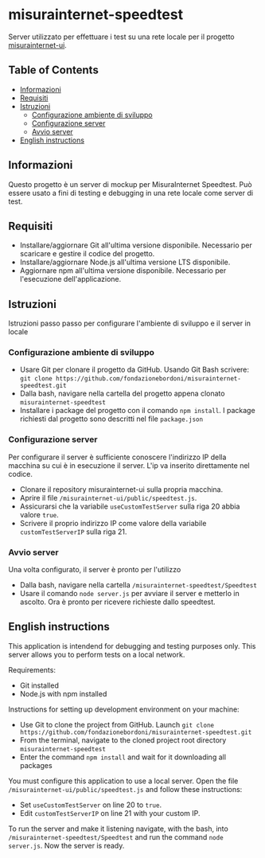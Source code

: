 # misurainternet-speedtest

Server utilizzato per effettuare i test su una rete locale per il progetto [misurainternet-ui](https://github.com/fondazionebordoni/misurainternet-ui).

## Table of Contents

- [Informazioni](#Informazioni)
- [Requisiti](#Requisiti)
- [Istruzioni](#Istruzioni)
    - [Configurazione ambiente di sviluppo](#Configurazione-ambiente-di-sviluppo)
    - [Configurazione server](#Configurazione-server)
    - [Avvio server](#Avvio-server)
- [English instructions](#English-instructions)

## Informazioni

Questo progetto è un server di mockup per MisuraInternet Speedtest.
Può essere usato a fini di testing e debugging in una rete locale come server di test.

## Requisiti

* Installare/aggiornare Git all'ultima versione disponibile. Necessario per scaricare e         gestire il codice del progetto.
* Installare/aggiornare Node.js all'ultima versione LTS disponibile.
* Aggiornare npm all'ultima versione disponibile. Necessario per l'esecuzione                   dell'applicazione.

## Istruzioni

Istruzioni passo passo per configurare l'ambiente di sviluppo e il server in locale

### Configurazione ambiente di sviluppo

* Usare Git per clonare il progetto da GitHub. Usando Git Bash scrivere:
`git clone https://github.com/fondazionebordoni/misurainternet-speedtest.git`
* Dalla bash, navigare nella cartella del progetto appena clonato `misurainternet-speedtest`
* Installare i package del progetto con il comando `npm install`.
  I package richiesti dal progetto sono descritti nel file `package.json`

### Configurazione server

Per configurare il server è sufficiente conoscere l'indirizzo IP della macchina su cui è in esecuzione il server.
L'ip va inserito direttamente nel codice.

* Clonare il repository misurainternet-ui sulla propria macchina.
* Aprire il file `/misurainternet-ui/public/speedtest.js`.
* Assicurarsi che la variabile `useCustomTestServer` sulla riga 20 abbia valore `true`.
* Scrivere il proprio indirizzo IP come valore della variabile `customTestServerIP` sulla       riga 21.

### Avvio server

Una volta configurato, il server è pronto per l'utilizzo
* Dalla bash, navigare nella cartella `/misurainternet-speedtest/Speedtest`
* Usare il comando `node server.js` per avviare il server e metterlo in ascolto.
Ora è pronto per ricevere richieste dallo speedtest.

## English instructions

This application is intendend for debugging and testing purposes only.
This server allows you to perform tests on a local network.

Requirements:
- Git installed
- Node.js with npm installed

Instructions for setting up development environment on your machine:

- Use Git to clone the project from GitHub. Launch `git clone https://github.com/fondazionebordoni/misurainternet-speedtest.git`
- From the terminal, navigate to the cloned project root directory `misurainternet-speedtest`
- Enter the command `npm install` and wait for it downloading all packages

You must configure this application to use a local server. Open the file `/misurainternet-ui/public/speedtest.js` and follow these instructions:
* Set `useCustomTestServer` on line 20 to `true`.
* Edit `customTestServerIP` on line 21 with your custom IP.

To run the server and make it listening navigate, with the bash, into `/misurainternet-speedtest/Speedtest` and run the command `node server.js`.
Now the server is ready.